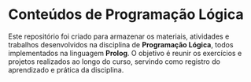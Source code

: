# Conteúdos de Programação Lógica

Este repositório foi criado para armazenar os materiais, atividades e trabalhos desenvolvidos na disciplina de **Programação Lógica**, todos implementados na linguagem **Prolog**. O objetivo é reunir os exercícios e projetos realizados ao longo do curso, servindo como registro do aprendizado e prática da disciplina.